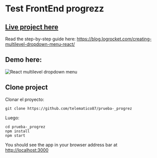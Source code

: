 # Test FrontEnd progrezz

## [Live project here](https://ibaslogic.github.io/react-multilevel-dropdown-menu/)

Read the step-by-step guide here: https://blog.logrocket.com/creating-multilevel-dropdown-menu-react/

## Demo here:

![React multilevel dropdown menu](./images/project_demo.gif)

## Clone project

Clonar el proyecto:

```
git clone https://github.com/telematico87/prueba-_progrez
```

Luego:

```
cd prueba-_progrez
npm install
npm start
```

You should see the app in your browser address bar at [http://localhost:3000](http://localhost:3000)
